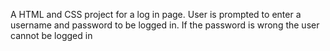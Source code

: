 A HTML and CSS project for a log in page.
User is prompted to enter a username and password to be logged in.
If the password is wrong the user cannot be logged in
